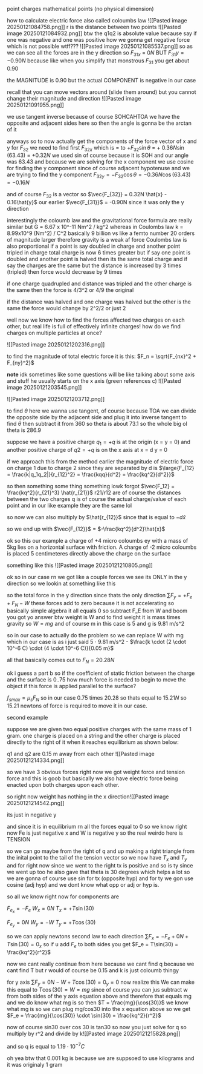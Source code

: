 point charges
mathematical points (no physical dimension)

how to calculate electric force
also called coloumbs law
![[Pasted image 20250121084758.png]]
r is the distance between two points
![[Pasted image 20250121084932.png]]
btw the q1q2 is absolute value because say if one was negative and one was positive how we gonna get negative force which is not possible wtff???
![[Pasted image 20250121085537.png]]
so as we can see all the forces are in the y direction
so $F_{31x}$ = $0N$ BUT $F_31y = -0.90N$ because like when you simplify that monstrous $F_{31}$ you get about 0.90

the MAGNITUDE is 0.90 but the actual COMPONENT is negative in our case

recall that you can move vectors around (slide them around)
but you cannot change their magnitude and direction
![[Pasted image 20250121091955.png]]

we use tangent inverse because of course SOHCAHTOA we have the opposite and adjacent sides here so then the angle is gonna be the arctan of it

anyways so to now actually get the components of the force vector of x and y for $F_{32}$ 
we need to find first $F_{32x}$ which is = to $+F_{32} \sin \theta$ = + $0.36N \sin (63.43)$ = $+0.32N$ 
we used sin of course because it is SOH and our angle was 63.43 and because we are solving for the x component
we use cosine for finding the y component since of course adjacent hypotenuse and we are trying to find the y component 
$F_{32y} = -F_{32} \cos \theta = -0.36N \cos(63.43) = -0.16N$ 

and of course $F_{32}$ is a vector so $\vec{F_{32}} = 0.32N \hat{x} - 0.16\hat{y}$ 
our earlier $\vec{F_{31}}$ = -0.90N since it was only the y direction

interestingly the coloumb law and the gravitational force formula are really similar but G = 6.67 x 10^-11 Nm^2 / kg^2 whereas in Coulombs law k = 8.99x10^9 (Nm^2) / C^2 basically 9 billion vs like a femto number 20 orders of magnitude larger therefore gravity is a weak af force
Coulombs law is also proportional if a point is say doubled in charge and another point tripled in charge total charge is now 6 times greater but if say one point is doubled and another point is halved then its the same total charge and if say the charges are the same but the distance is increased by 3 times (tripled) then force would decrease by 9 times

if one charge quadrupled and distance was tripled and the other charge is the same then the force is 4/3^2 or 4/9 the original

if the distance was halved and one charge was halved but the other is the same the force would change by 2^2/2 or just 2

well now we know how to find the forces affected two charges on each other, but real life is full of effectively infinite charges! how do we find charges on multiple particles at once?

![[Pasted image 20250121202316.png]]

to find the magnitude of total electric force it is this:
$F_n = \sqrt{F_{nx}^2 + F_{ny}^2}$

**note**
idk sometimes like some questions will be like talking about some axis and stuff he usually starts on the x axis (green references c)
![[Pasted image 20250121203545.png]]


![[Pasted image 20250121203712.png]]

to find $\theta$ here we wanna use tangent, of course because TOA we can divide the opposite side by the adjacent side and plug it into inverse tangent to find $\theta$
then subtract it from 360
so theta is about 73.1 so the whole big ol theta is 286.9

suppose we have a positive charge $q_1 = +q$ is at the origin (x = y = 0) and another positive charge of $q2 = +q$ is on the x axis at x = d y = 0

if we approach this from the method earlier the magnitude of electric force on charge 1 due to charge 2 since they are separated by d is 
$\large{F_{12} = \frac{k|q_1q_2|}{r_{12}^2} = \frac{kqq}{d^2} = \frac{kq^2}{d^2}}$

so then something some thing something lowk forgot 
$\vec{F_12} = \frac{kq^2}{r_{21}^3} \hat{r_{21}}$
r21/r12 are of course the distances between the two charges
q is of course the actual charge/value of each point and in our like example they are the same lol

so now we can also multiply by $\hat{r_{12}}$  since that is equal to $-d\hat{x}$ 

so we end up with
$\vec{F_{12}}$ = $-\frac{kq^2}{d^2}\hat{x}$  


ok so this our example
a charge of +4 micro coloumbs ey with a mass of 5kg lies on a horizontal surface with friction. A charge of -2 micro coloumbs is placed 5 centimeteres directly above the charge on the surface

something like this
![[Pasted image 20250121210805.png]]


ok so in our case rn we got like a couple forces we see its ONLY in the y direction so we lookin at something like this

so the total force in the y direction since thats the only direction
$\sum{F_y} = +F_e + F_N - W$
these forces add to zero because it is not accelerating
so basically simple algebra it all equals 0 so subtract F_E from W and boom you got yo answer
btw weight is W and to find weight it is mass times gravity so $W=mg$ and of course m in this case is 5 and g is 9.81 m/s^2

so in our case to actually do the problem 
so we can replace W with mg which in our case is as i just said 5 $\cdot$ 9.81 m/s^2 - $\frac{k \cdot (2 \cdot 10^-6 C) \cdot (4 \cdot 10^-6 C)}{0.05 m}$

all that basically comes out to $F_N = 20.28N$

ok i guess a part b so if the coefficient of static friction between the charge and the surface is 0..75 how much force is needed to begin to move the object  if this force  is applied parallel to the surface? 

$f_{s max} = \mu_s F_N$
so in our case 0.75 times 20.28 so thats equal to $15.21N$ so 15.21 newtons of force is required to move it in our case.

second example

suppose we are given two equal positive charges with the same mass of 1 gram.
one charge is placed on a string and the other charge is placed directly to the right of it when it reaches equilibrium as shown below:

q1 and q2 are 0.15 m away from each other
![[Pasted image 20250121214334.png]]

so we have 3 obvious forces right now we got weight force and tension force and this is goob but basically we also have electric force being enacted upon both charges upon each other.

so right now weight has nothing in the x direction![[Pasted image 20250121214542.png]]

its just in negative y

and since it is in equilibrium rn all the forces equal to 0
so we know right now Fe is just negative x and W is negative y so the real weirdo here is TENSION

so we can go maybe from the right of q and up making a right triangle from the inital point to the tail of the tension vector
so we now have $T_x$ and $T_y$
and for right now since we went to the right tx is positive and so is ty since we went up too
he also gave that theta is 30 degrees which helps a lot so we are gonna of course use sin for tx (opposite hyp) and for ty we gon use cosine (adj hyp) and we dont know what opp or adj or hyp is.

so all we know right now for components are

$F_{e_{x}} = -F_e$
$W_x = 0N$
$T_x = +T\sin(30)$

$F_{e_{y}} = 0N$
$W_y = -W$
$T_y = +T\cos(30)$

so we can apply newtons second law to each direction
$\sum F_x = -F_e + 0N + T\sin(30) = 0_x$
so if u add $F_e$ to both sides you get 
$F_e = T\sin(30) = \frac{kq^2}{r^2}$

now we cant really continue from here because we cant find q because we cant find T but r would of course be 0.15 and k is just coloumb thingy

for y axis
$\sum F_y = 0N - W + T\cos(30) = 0_y = 0$
now realize this
We can make this equal to
$T\cos(30) = W = mg$
since of course you can jus subtract w from both sides of the y axis equation above and therefore that equals mg and we do know what mg is so then
$T = \frac{mg}{\cos(30)}$
we know what mg is 
so we can plug mg/cos30 into the x equation above
so we get
$F_e = \frac{mg}{\cos(30)} \cdot \sin(30) = \frac{kq^2}{r^2}$

now of course sin30 over cos 30 is tan30
so now you just solve for q
so multiply by r^2 and divide by k![[Pasted image 20250121215828.png]]

and so q is equal to $1.19 \cdot 10^{-7} C$

oh yea btw that 0.001 kg is because we are suppsoed to use kilograms and it was originaly 1 gram

